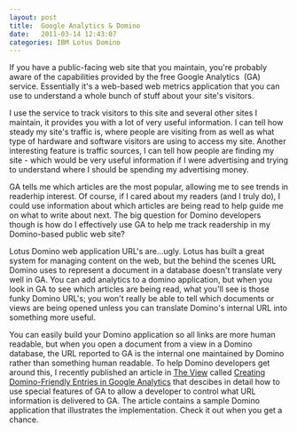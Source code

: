 ```yaml
---
layout: post
title:  Google Analytics & Domino
date:   2011-03-14 12:43:07
categories: IBM Lotus Domino
---
```

If you have a public-facing web site that you maintain, you're probably aware of the capabilities provided by the free Google Analytics  (GA) service. Essentially it's a web-based web metrics application that you can use to understand a whole bunch of stuff about your site's visitors.

I use the service to track visitors to this site and several other sites I maintain, it provides you with a lot of very useful information. I can tell how steady my site's traffic is, where people are visiting from as well as what type of hardware and software visitors are using to access my site. Another interesting feature is traffic sources, I can tell how people are finding my site - which would be very useful information if I were advertising and trying to understand where I should be spending my advertising money.

GA tells me which articles are the most popular, allowing me to see trends in readerhip interest. Of course, if I cared about my readers (and I truly do), I could use information about which articles are being read to help guide me on what to write about next. The big question for Domino developers though is how do I effectively use GA to help me track readership in my Domino-based public web site?

Lotus Domino web application URL's are...ugly. Lotus has built a great system for managing content on the web, but the behind the scenes URL Domino uses to represent a document in a database doesn't translate very well in GA. You can add analytics to a domino application, but when you look in GA to see which articles are being read, what you'll see is those funky Domino URL's; you won't really be able to tell which documents or views are being opened unless you can translate Domino's internal URL into something more useful.

You can easily build your Domino application so all links are more human readable, but when you open a document from a view in a Domino database, the URL reported to GA is the internal one maintained by Domino rather than something human readable. To help Domino developers get around this, I recently published an article in [The View](http://www.eview.com) called [Creating Domino-Friendly Entries in Google Analytics](http://bit.ly/i6tdsU) that descibes in detail how to use special features of GA to allow a developer to control what URL information is delivered to GA. The article contains a sample Domino application that illustrates the implementation. Check it out when you get a chance.